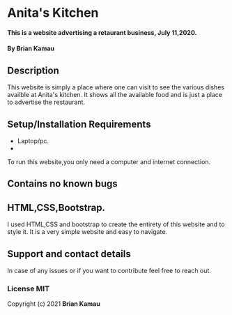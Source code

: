 # Anita's Kitchen
#### This is a website advertising a retaurant business, July 11,2020.
#### By **Brian Kamau**
## Description
This website is simply a place where one can visit to see the various dishes availble at Anita's kitchen. It shows all the available food and is just a place to advertise the restaurant.
## Setup/Installation Requirements
* Laptop/pc.
* 
To run this website,you only need a computer and internet connection.
## Contains no known bugs

## HTML,CSS,Bootstrap.
I used HTML,CSS and bootstrap to create the entirety of this website and to style it. It is a very simple website and easy to navigate.
## Support and contact details 
In case of any issues or if you want to contribute feel free to reach out.
### License MIT

Copyright (c) 2021 **Brian Kamau**
